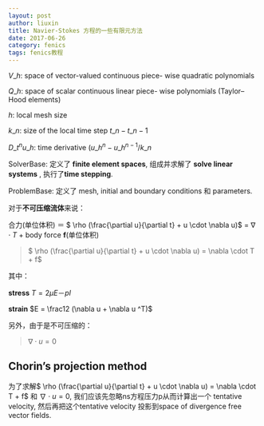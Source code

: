 ```yaml
---
layout: post
author: liuxin
title: Navier-Stokes 方程的一些有限元方法 
date: 2017-06-26
category: fenics
tags: fenics教程
---
```


$V\_h$: space of vector-valued continuous piece- 
wise quadratic polynomials 

$Q\_h$: space of scalar continuous linear piece- 
wise polynomials (Taylor–Hood elements) 

$h$: local mesh size 

$k\_n$: size of the local time step $t\_n - t\_{n-1}$

$D\_t^n u\_h$: time derivative $(u\_h^n - u\_h^{n-1}/k\_n$

SolverBase: 定义了 **finite element spaces**, 组成并求解了 **solve linear systems** , 执行了**time stepping**.

ProblemBase: 定义了 mesh, initial and boundary conditions 和 parameters.



对于**不可压缩流体**来说：

合力(单位体积) ＝ $ \rho (\frac{\partial u}{\partial t} + u \cdot \nabla u)$ = $\nabla \cdot T$ + body force **f**(单位体积)

> $ \rho (\frac{\partial u}{\partial t} + u \cdot \nabla u) = \nabla \cdot T + f$

其中：

**stress** $T = 2 \mu E － p I$

**strain** $E = \frac12 (\nabla u + \nabla u ^T)$

另外，由于是不可压缩的：

> $\nabla \cdot u =0$




## Chorin’s projection method

为了求解$ \rho (\frac{\partial u}{\partial t} + u \cdot \nabla u) = \nabla \cdot T + f$ 和 $\nabla \cdot u = 0$, 我们应该先忽略ns方程压力p从而计算出一个 tentative velocity, 然后再把这个tentative velocity 投影到space of divergence free vector fields.

